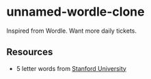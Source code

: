 # unnamed-wordle-clone
Inspired from Wordle. Want more daily tickets.

## Resources

- 5 letter words from [Stanford University](https://www-cs-faculty.stanford.edu/~knuth/sgb-words.txt)
